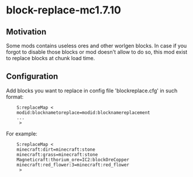 # block-replace-mc1.7.10
## Motivation
Some mods contains useless ores and other worlgen blocks. In case if you forgot to disable those blocks or mod doesn't allow to do so, this mod exist to replace blocks at chunk load time.
## Configuration
Add blocks you want to replace in config file 'blockreplace.cfg' in such format:
```
    S:replaceMap <
    modid:blocknametoreplace=modid:blocknamereplacement
    ...
     >
```
For example:
```
    S:replaceMap <
    minecraft:dirt=minecraft:stone
    minecraft:grass=minecraft:stone
    Magneticraft:thorium_ore=IC2:blockOreCopper
    minecraft:red_flower:3=minecraft:red_flower
     >
```

